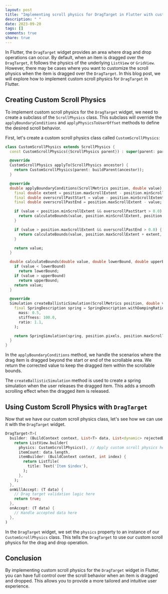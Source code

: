 ```yaml
---
layout: post
title: "Implementing scroll physics for DragTarget in Flutter with custom scroll physics"
description: " "
date: 2023-09-20
tags: []
comments: true
share: true
---
```


In Flutter, the `DragTarget` widget provides an area where drag and drop operations can occur. By default, when an item is dragged over the `DragTarget`, it follows the physics of the underlying `ListView` or `GridView`. However, there may be cases where you want to customize the scroll physics when the item is dragged over the `DragTarget`. In this blog post, we will explore how to implement custom scroll physics for `DragTarget` in Flutter.

## Creating Custom Scroll Physics

To implement custom scroll physics for the `DragTarget` widget, we need to create a subclass of the `ScrollPhysics` class. This subclass will override the `applyBoundaryConditions` and `applyPhysicsToUserOffset` methods to define the desired scroll behavior.

First, let's create a custom scroll physics class called `CustomScrollPhysics`:

```dart
class CustomScrollPhysics extends ScrollPhysics {
  const CustomScrollPhysics({ScrollPhysics parent}) : super(parent: parent);

  @override
  CustomScrollPhysics applyTo(ScrollPhysics ancestor) {
    return CustomScrollPhysics(parent: buildParent(ancestor));
  }

  @override
  double applyBoundaryConditions(ScrollMetrics position, double value) {
    final double extent = position.maxScrollExtent - position.minScrollExtent;
    final double overscrollPastStart = value - position.minScrollExtent;
    final double overscrollPastEnd = position.maxScrollExtent - value;

    if (value < position.minScrollExtent && overscrollPastStart > 0.0) {
      return calculateBounds(value, position.minScrollExtent, position.minScrollExtent - extent);
    }

    if (value > position.maxScrollExtent && overscrollPastEnd > 0.0) {
      return calculateBounds(value, position.maxScrollExtent + extent, position.maxScrollExtent);
    }

    return value;
  }

  double calculateBounds(double value, double lowerBound, double upperBound) {
    if (value < lowerBound)
      return lowerBound;
    if (value > upperBound)
      return upperBound;
    return value;
  }

  @override
  Simulation createBallisticSimulation(ScrollMetrics position, double velocity) {
    final SpringDescription spring = SpringDescription.withDampingRatio(
      mass: 0.5,
      stiffness: 100.0,
      ratio: 1.1,
    );

    return SpringSimulation(spring, position.pixels, position.maxScrollExtent, velocity);
  }
}
```

In the `applyBoundaryConditions` method, we handle the scenarios where the drag item is dragged beyond the start or end of the scrollable area. We return the corrected value to keep the dragged item within the scrollable bounds.

The `createBallisticSimulation` method is used to create a spring simulation when the user releases the dragged item. This adds a smooth scrolling effect when the dragged item is released.

## Using Custom Scroll Physics with `DragTarget`

Now that we have our custom scroll physics class, let's see how we can use it with the `DragTarget` widget.

```dart
DragTarget<T>(
  builder: (BuildContext context, List<T> data, List<dynamic> rejectedData) {
    return ListView.builder(
      physics: CustomScrollPhysics(), // Apply custom scroll physics here
      itemCount: data.length,
      itemBuilder: (BuildContext context, int index) {
        return ListTile(
          title: Text('Item $index'),
        );
      },
    );
  },
  onWillAccept: (T data) {
    // Drag target validation logic here
    return true;
  },
  onAccept: (T data) {
    // Handle accepted data here
  },
)
```

In the `DragTarget` widget, we set the `physics` property to an instance of our `CustomScrollPhysics` class. This tells the `DragTarget` to use our custom scroll physics for the drag and drop operation.

## Conclusion

By implementing custom scroll physics for the `DragTarget` widget in Flutter, you can have full control over the scroll behavior when an item is dragged and dropped. This allows you to provide a more tailored and intuitive user experience.